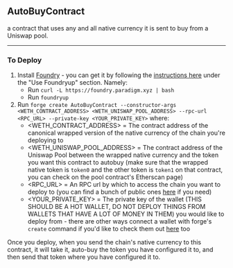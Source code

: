 ## AutoBuyContract

a contract that uses any and all native currency it is sent to buy from a Uniswap pool.

---

### To Deploy
1. Install [Foundry](https://book.getfoundry.sh/) - you can get it by following the [instructions here](https://book.getfoundry.sh/getting-started/installation) under the "Use Foundryup" section. Namely:
    - Run `curl -L https://foundry.paradigm.xyz | bash`
    - Run `foundryup`
2. Run `forge create AutoBuyContract --constructor-args <WETH_CONTRACT_ADDRESS> <WETH_UNISWAP_POOL_ADDRESS> --rpc-url <RPC_URL> --private-key <YOUR_PRIVATE_KEY>` where:
    - <WETH_CONTRACT_ADDRESS> = The contract address of the canonical wrapped version of the native currency of the chain you're deploying to
    - <WETH_UNISWAP_POOL_ADDRESS> = The contract address of the Uniswap Pool between the wrapped native currency and the token you want this contract to autobuy (make sure that the wrapped native token is `token0` and the other token is `token1` on that contract, you can check on the pool contract's Etherscan page)
    - <RPC_URL> = An RPC url by which to access the chain you want to deploy to (you can find a bunch of public ones [here](https://github.com/jk-labs-inc/jokerace/tree/staging/packages/react-app-revamp/config/wagmi/custom-chains) if you need)
    - <YOUR_PRIVATE_KEY> = The private key of the wallet (THIS SHOULD BE A HOT WALLET, DO NOT DEPLOY THINGS FROM WALLETS THAT HAVE A LOT OF MONEY IN THEM) you would like to deploy from - there are other ways connect a wallet with forge's `create` command if you'd like to check them out [here](https://book.getfoundry.sh/reference/forge/forge-create) too

Once you deploy, when you send the chain's native currency to this contract, it will take it, auto-buy the token you have configured it to, and then send that token where you have configured it to.
